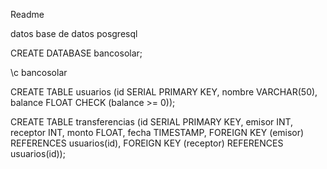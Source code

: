 Readme 



datos base de datos posgresql

CREATE DATABASE bancosolar;

\c bancosolar

CREATE TABLE usuarios (id SERIAL PRIMARY KEY, nombre VARCHAR(50),
balance FLOAT CHECK (balance >= 0));


CREATE TABLE transferencias (id SERIAL PRIMARY KEY, emisor INT, receptor
INT, monto FLOAT, fecha TIMESTAMP, FOREIGN KEY (emisor) REFERENCES
usuarios(id), FOREIGN KEY (receptor) REFERENCES usuarios(id));
